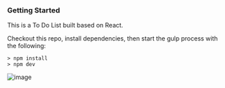### Getting Started
This is a To Do List built based on React.

Checkout this repo, install dependencies, then start the gulp process with the following:
```
> npm install
> npm dev
```
![image](https://github.com/johnnyhsu1106/React-Todo-List/assets/18588513/e95c4e64-c3be-436e-a303-a462cc896438)
